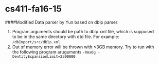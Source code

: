 # cs411-fa16-15

####Modified Data parser by Yun based on dblp parser:

1. Program arguments should be path to dblp xml file, which is supposed to be in the same directory with dtd file. For example: `/dbImport/src/dblp.xml`
2. Out of memory error will be thrown with ≤3GB memory. Try to run with the following program aruguments `-Xmx6g -DentityExpansionLimit=2500000`